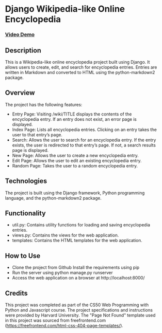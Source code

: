# Django Wikipedia-like Online Encyclopedia

### [Video Demo](https://youtu.be/izhDUeQ85_A)

## Description
This is a Wikipedia-like online encyclopedia project built using Django. It allows users to create, edit, and search for encyclopedia entries. Entries are written in Markdown and converted to HTML using the python-markdown2 package.

## Overview
The project has the following features:

- Entry Page: Visiting /wiki/TITLE displays the contents of the encyclopedia entry. If an entry does not exist, an error page is displayed.
- Index Page: Lists all encyclopedia entries. Clicking on an entry takes the user to that entry’s page.
- Search: Allows the user to search for an encyclopedia entry. If the entry exists, the user is redirected to that entry’s page. If not, a search results page is displayed.
- New Page: Allows the user to create a new encyclopedia entry.
- Edit Page: Allows the user to edit an existing encyclopedia entry.
- Random Page: Takes the user to a random encyclopedia entry.

## Technologies
The project is built using the Django framework, Python programming language, and the python-markdown2 package.

## Functionality
- util.py: Contains utility functions for loading and saving encyclopedia entries.
- views.py: Contains the views for the web application.
- templates: Contains the HTML templates for the web application.

## How to Use
- Clone the project from Github
Install the requirements using pip
- Run the server using python manage.py runserver
- Access the web application on a browser at http://localhost:8000/

## Credits
This project was completed as part of the CS50 Web Programming with Python and Javascript course. The project specifications and instructions were provided by Harvard University. The "Page Not Found" template used in this project was sourced from freefrontend.com (https://freefrontend.com/html-css-404-page-templates/).
